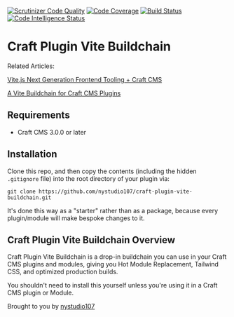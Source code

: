 [![Scrutinizer Code Quality](https://scrutinizer-ci.com/g/nystudio107/craft-plugin-vite-buildchain/badges/quality-score.png?b=v1)](https://scrutinizer-ci.com/g/nystudio107/craft-plugin-vite-buildchain/?branch=v1) [![Code Coverage](https://scrutinizer-ci.com/g/nystudio107/craft-plugin-vite-buildchain/badges/coverage.png?b=v1)](https://scrutinizer-ci.com/g/nystudio107/craft-plugin-vite-buildchain/?branch=v1) [![Build Status](https://scrutinizer-ci.com/g/nystudio107/craft-plugin-vite-buildchain/badges/build.png?b=v1)](https://scrutinizer-ci.com/g/nystudio107/craft-plugin-vite-buildchain/build-status/v1) [![Code Intelligence Status](https://scrutinizer-ci.com/g/nystudio107/craft-plugin-vite-buildchain/badges/code-intelligence.svg?b=v1)](https://scrutinizer-ci.com/code-intelligence)

# Craft Plugin Vite Buildchain

Related Articles:

[Vite.js Next Generation Frontend Tooling + Craft CMS](https://nystudio107.com/blog/using-vite-js-next-generation-frontend-tooling-with-craft-cms)

[A Vite Buildchain for Craft CMS Plugins](https://nystudio107.com/blog/a-vite-buildchain-for-craft-cms-plugins)

## Requirements

* Craft CMS 3.0.0 or later

## Installation

Clone this repo, and then copy the contents (including the hidden `.gitignore` file) into the root directory of your plugin via:

```
git clone https://github.com/nystudio107/craft-plugin-vite-buildchain.git
```

It's done this way as a "starter" rather than as a package, because every plugin/module will make bespoke changes to it.

## Craft Plugin Vite Buildchain Overview

Craft Plugin Vite Buildchain is a drop-in buildchain you can use in your Craft CMS plugins and modules, giving you Hot Module Replacement, Tailwind CSS, and optimized production builds.

You shouldn't need to install this yourself unless you're using it in a Craft CMS plugin or Module.

Brought to you by [nystudio107](https://nystudio107.com)
